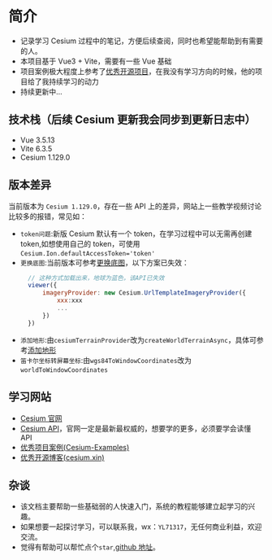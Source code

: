 # 简介

- 记录学习 Cesium 过程中的笔记，方便后续查阅，同时也希望能帮助到有需要的人。
- 本项目基于 Vue3 + Vite，需要有一些 Vue 基础
- 项目案例极大程度上参考了[优秀开源项目](https://github.com/jiawanlong/Cesium-Examples)，在我没有学习方向的时候，他的项目给了我持续学习的动力
- 持续更新中...

## 技术栈（后续 Cesium 更新我会同步到更新日志中）

- Vue 3.5.13
- Vite 6.3.5
- Cesium 1.129.0

## 版本差异

当前版本为 `Cesium 1.129.0`，存在一些 API 上的差异，网站上一些教学视频讨论比较多的报错，常见如：

- `token问题`:新版 Cesium 默认有一个 token，在学习过程中可以无需再创建 token,如想使用自己的 token，可使用`Cesium.Ion.defaultAccessToken='token'`
- `更换底图`:当前版本可参考[更换底图](./04_添加底图.md)，以下方案已失效：
  ```js
    // 这种方式加载出来，地球为蓝色，该API已失效
    viewer({
        imageryProvider: new Cesium.UrlTemplateImageryProvider({
            xxx:xxx
            ...
        })
    })
  ```
- `添加地形`:由`cesiumTerrainProvider`改为`createWorldTerrainAsync`，具体可参考[添加地形](./03_Viewer视图.md#%E5%9C%B0%E5%BD%A2-terrain)
- `笛卡尔坐标转屏幕坐标`:由`wgs84ToWindowCoordinates`改为`worldToWindowCoordinates`

## 学习网站

- [Cesium 官网](https://cesium.com/)
- [Cesium API](https://cesium.com/learn/cesiumjs/ref-doc/)，官网一定是最新最权威的，想要学的更多，必须要学会读懂 API
- [优秀项目案例(Cesium-Examples)](https://jiawanlong.github.io/Cesium-Examples/examples/)
- [优秀开源博客(cesium.xin)](http://cesium.xin/)

## 杂谈

- 该文档主要帮助一些基础弱的人快速入门，系统的教程能够建立起学习的兴趣。
- 如果想要一起探讨学习，可以联系我，wx：`YL71317`，无任何商业利益，欢迎交流。
- 觉得有帮助可以帮忙点个`star`,[github 地址](https://github.com/YGYong/cesium-start)。
